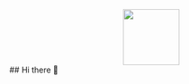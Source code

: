 <div id="header" align="center">
  <img src="https://giphy.com/stickers/dgitechart-love-it-itechart-SUcApSWjPwQMARvcM8" width="100"/>
</div>
## Hi there 👋

<!--
**SlyFox-maker/SlyFox-maker** is a ✨ _special_ ✨ repository because its `README.md` (this file) appears on your GitHub profile.

Here are some ideas to get you started:

- 🔭 I’m currently working on ...
- 🌱 I’m currently learning ...
- 👯 I’m looking to collaborate on ...
- 🤔 I’m looking for help with ...
- 💬 Ask me about ...
- 📫 How to reach me: ...
- 😄 Pronouns: ...
- ⚡ Fun fact: ...
-->
